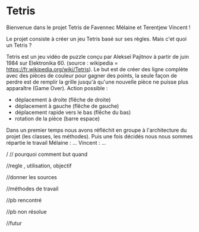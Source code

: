 # Tetris
Bienvenue dans le projet Tetris de Favennec Mélaine et Terentjew Vincent !

Le projet consiste à créer un jeu Tetris basé sur ses règles.
Mais c'et quoi un Tetris ?

Tetris est un jeu vidéo de puzzle conçu par Alekseï Pajitnov à partir de juin 1984 sur Elektronika 60. (source : wikipedia = https://fr.wikipedia.org/wiki/Tetris).
Le but est de créer des ligne complète avec des pièces de couleur pour gagner des points, la seule façon de perdre est de remplir la grille jusqu'à qu'une nouvelle pièce ne puisse plus apparaître (Game Over).
Action possible : 
- déplacement à droite (flêche de droite)
- déplacement à gauche (flêche de gauche)
- déplacement rapide vers le bas (flêche du bas)
- rotation de la pièce (barre espace)

Dans un premier temps nous avons réfléchit en groupe à l'architecture du projet (les classes, les méthodes).
Puis une fois décidés nous nous sommes répartie le travail 
Mélaine : ...
Vincent : ...


/
// pourquoi comment but quand 

//regle , utilisation, objectif

//donner les sources

//méthodes de travail

//pb rencontré

//pb non résolue

//futur



